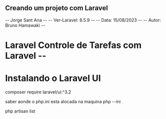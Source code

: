 ## Creando um projeto com Laravel
-- Jorge Sant Ana --
-- Ver-Laravel: 8.5.9 --
-- Data: 15/08/2023 --
-- Autor: Bruno Hamawaki --

# Laravel Controle de Tarefas com Laravel --

# Instalando  o Laravel UI
composer require laravel/ui:^3.2

saber aonde o php.ini esta alocada na maquina
php --ini

php artisan list


